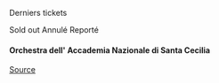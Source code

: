 [](https://www.bozar.be/fr/calendrier/orchestra-dell-accademia-nazionale-di-santa-cecilia-0)

Derniers tickets

Sold out Annulé Reporté

#### Orchestra dell' Accademia Nazionale di Santa Cecilia

[Source](https://www.bozar.be/fr/search?contentType=event&searchQuery=jansen)